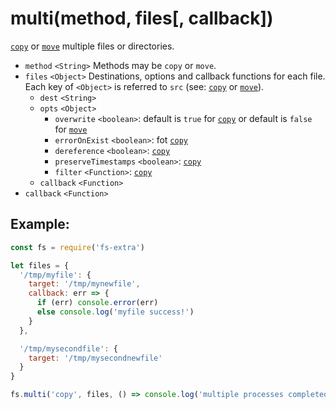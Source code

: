 # multi(method, files[, callback])

[`copy`](copy.md) or [`move`](move.md) multiple files or directories.

- `method` `<String>` Methods may be `copy` or `move`.
- `files` `<Object>` Destinations, options and callback functions for each file. Each key of `<Object>` is referred to `src` (see: [`copy`](copy.md) or [`move`](move.md)).
  - `dest` `<String>`
  - `opts` `<Object>`
      - `overwrite` `<boolean>`: default is `true` for [`copy`](copy.md) or default is `false` for [`move`](move.md)
      - `errorOnExist` `<boolean>`: fot [`copy`](copy.md)
      - `dereference` `<boolean>`: [`copy`](copy.md)
      - `preserveTimestamps` `<boolean>`: [`copy`](copy.md)
      - `filter` `<Function>`: [`copy`](copy.md)
  - `callback` `<Function>`
- `callback` `<Function>`

## Example:

```js
const fs = require('fs-extra')

let files = {
  '/tmp/myfile': {
    target: '/tmp/mynewfile',
    callback: err => {
      if (err) console.error(err)
      else console.log('myfile success!')
    }
  },

  '/tmp/mysecondfile': {
    target: '/tmp/mysecondnewfile'
  }
}

fs.multi('copy', files, () => console.log('multiple processes completed'))
```